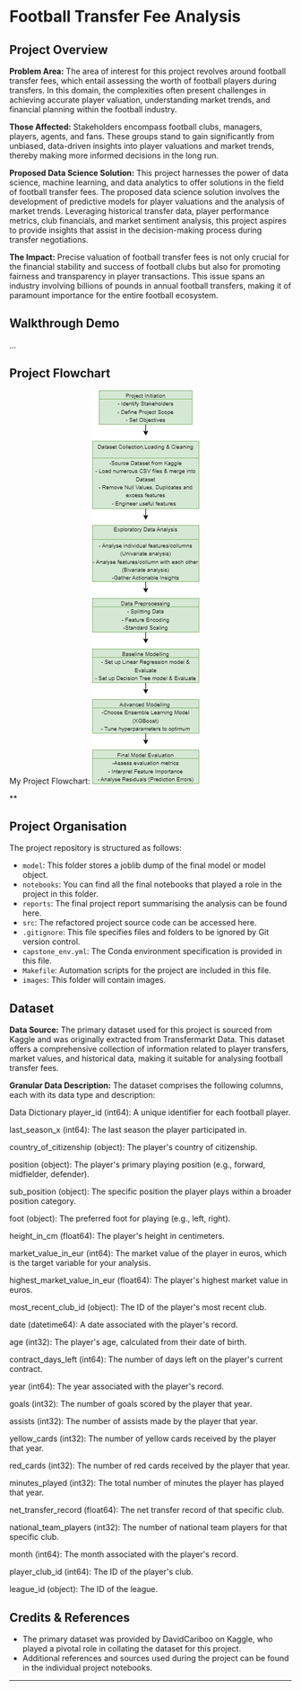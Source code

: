 # Football Transfer Fee Analysis

## Project Overview

**Problem Area:**
The area of interest for this project revolves around football transfer fees, which entail assessing the worth of football players during transfers. In this domain, the complexities often present challenges in achieving accurate player valuation, understanding market trends, and financial planning within the football industry.

**Those Affected:**
Stakeholders encompass football clubs, managers, players, agents, and fans. These groups stand to gain significantly from unbiased, data-driven insights into player valuations and market trends, thereby making more informed decisions in the long run.

**Proposed Data Science Solution:**
This project harnesses the power of data science, machine learning, and data analytics to offer solutions in the field of football transfer fees. The proposed data science solution involves the development of predictive models for player valuations and the analysis of market trends. Leveraging historical transfer data, player performance metrics, club financials, and market sentiment analysis, this project aspires to provide insights that assist in the decision-making process during transfer negotiations.

**The Impact:**
Precise valuation of football transfer fees is not only crucial for the financial stability and success of football clubs but also for promoting fairness and transparency in player transactions. This issue spans an industry involving billions of pounds in annual football transfers, making it of paramount importance for the entire football ecosystem.

## Walkthrough Demo

...

## Project Flowchart

My Project Flowchart: 
![Flowchart](images/flowchart.png)


**
## Project Organisation

The project repository is structured as follows:

- `model`: This folder stores a joblib dump of the final model or model object.
- `notebooks`: You can find all the final notebooks that played a role in the project in this folder.
- `reports`: The final project report summarising the analysis can be found here.
- `src`: The refactored project source code can be accessed here.
- `.gitignore`: This file specifies files and folders to be ignored by Git version control.
- `capstone_env.yml`: The Conda environment specification is provided in this file.
- `Makefile`: Automation scripts for the project are included in this file.
- `images`: This folder will contain images.

## Dataset

**Data Source:**
The primary dataset used for this project is sourced from Kaggle and was originally extracted from Transfermarkt Data. This dataset offers a comprehensive collection of information related to player transfers, market values, and historical data, making it suitable for analysing football transfer fees.

**Granular Data Description:**
The dataset comprises the following columns, each with its data type and description:

Data Dictionary
player_id (int64): A unique identifier for each football player.

last_season_x (int64): The last season the player participated in.

country_of_citizenship (object): The player's country of citizenship.

position (object): The player's primary playing position (e.g., forward, midfielder, defender).

sub_position (object): The specific position the player plays within a broader position category.

foot (object): The preferred foot for playing (e.g., left, right).

height_in_cm (float64): The player's height in centimeters.

market_value_in_eur (int64): The market value of the player in euros, which is the target variable for your analysis.

highest_market_value_in_eur (float64): The player's highest market value in euros.

most_recent_club_id (object): The ID of the player's most recent club.

date (datetime64): A date associated with the player's record.

age (int32): The player's age, calculated from their date of birth.

contract_days_left (int64): The number of days left on the player's current contract.

year (int64): The year associated with the player's record.

goals (int32): The number of goals scored by the player that year.

assists (int32): The number of assists made by the player that year.

yellow_cards (int32): The number of yellow cards received by the player that year.

red_cards (int32): The number of red cards received by the player that year.

minutes_played (int32): The total number of minutes the player has played that year.

net_transfer_record (float64): The net transfer record of that specific club.

national_team_players (int32): The number of national team players for that specific club.

month (int64): The month associated with the player's record.

player_club_id (int64): The ID of the player's club.

league_id (object): The ID of the league.

## Credits & References

- The primary dataset was provided by DavidCariboo on Kaggle, who played a pivotal role in collating the dataset for this project.
- Additional references and sources used during the project can be found in the individual project notebooks.

--------
